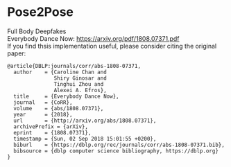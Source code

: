 # Pose2Pose
Full Body Deepfakes <br>
Everybody Dance Now: https://arxiv.org/pdf/1808.07371.pdf <br>
If you find thsis implementation useful, please consider citing the original paper:
```
@article{DBLP:journals/corr/abs-1808-07371,
  author    = {Caroline Chan and
               Shiry Ginosar and
               Tinghui Zhou and
               Alexei A. Efros},
  title     = {Everybody Dance Now},
  journal   = {CoRR},
  volume    = {abs/1808.07371},
  year      = {2018},
  url       = {http://arxiv.org/abs/1808.07371},
  archivePrefix = {arXiv},
  eprint    = {1808.07371},
  timestamp = {Sun, 02 Sep 2018 15:01:55 +0200},
  biburl    = {https://dblp.org/rec/journals/corr/abs-1808-07371.bib},
  bibsource = {dblp computer science bibliography, https://dblp.org}
}
```
